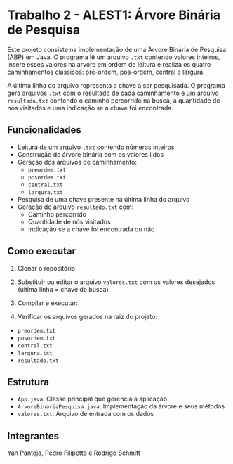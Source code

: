 # Trabalho 2 - ALEST1: Árvore Binária de Pesquisa

Este projeto consiste na implementação de uma Árvore Binária de Pesquisa (ABP) em Java. O programa lê um arquivo `.txt` contendo valores inteiros, insere esses valores na árvore em ordem de leitura e realiza os quatro caminhamentos clássicos: pré-ordem, pós-ordem, central e largura.

A última linha do arquivo representa a chave a ser pesquisada. O programa gera arquivos `.txt` com o resultado de cada caminhamento e um arquivo `resultado.txt` contendo o caminho percorrido na busca, a quantidade de nós visitados e uma indicação se a chave foi encontrada.


## Funcionalidades

- Leitura de um arquivo `.txt` contendo números inteiros
- Construção de árvore binária com os valores lidos
- Geração dos arquivos de caminhamento:
  - `preordem.txt`
  - `posordem.txt`
  - `central.txt`
  - `largura.txt`
- Pesquisa de uma chave presente na última linha do arquivo
- Geração do arquivo `resultado.txt` com:
  - Caminho percorrido
  - Quantidade de nós visitados
  - Indicação se a chave foi encontrada ou não

## Como executar

1. Clonar o repositório

2. Substituir ou editar o arquivo `valores.txt` com os valores desejados (última linha = chave de busca)

3. Compilar e executar:


4. Verificar os arquivos gerados na raiz do projeto:
- `preordem.txt`
- `posordem.txt`
- `central.txt`
- `largura.txt`
- `resultado.txt`

## Estrutura

- `App.java`: Classe principal que gerencia a aplicação
- `ArvoreBinariaPesquisa.java`: Implementação da árvore e seus métodos
- `valores.txt`: Arquivo de entrada com os dados

## Integrantes

Yan Pantoja, Pedro Filipetto e Rodrigo Schmitt
